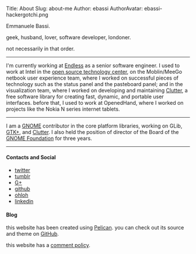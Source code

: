 Title: About
Slug: about-me
Author: ebassi
AuthorAvatar: ebassi-hackergotchi.png

Emmanuele Bassi.

geek, husband, lover, software developer, londoner.

not necessarily in that order.

- - -

I'm currently working at [Endless](http://endlessm.com) as a senior software
engineer. I used to work at Intel in the [open source technology
center](https://01.org/), on the Moblin/MeeGo netbook user experience team,
where I worked on successful pieces of technology such as the status panel
and the pasteboard panel; and in the visualization team, where I worked on
developing and maintaining [Clutter](http://www.clutter-project.org), a free
software library for creating fast, dynamic, and portable user interfaces.
before that, I used to work at OpenedHand, where I worked on projects like
the Nokia N series internet tablets.

- - -

I am a [GNOME](https://www.gnome.org) contributor in the core platform
libraries, working on GLib, [GTK+](http://www.gtk.org), and
[Clutter](http://www.clutter-project.org). I also held the position of
director of the Board of the [GNOME
Foundation](https://foundation.gnome.org) for three years.

- - -

#### Contacts and Social

 * [twitter](https://twitter.com/ebassi)
 * [tumblr](http://tumblr.emmanuelebassi.name)
 * [G+](https://plus.google.com/+EmmanueleBassi)
 * [github](https://github.com/ebassi)
 * [ohloh](https://www.ohloh.net/accounts/ebassi)
 * [linkedin](http://uk.linkedin.com/in/ebassi/)

#### Blog

this website has been created using [Pelican](http://blog.getpelican.com/).
you can check out its source and theme on [GitHub](https://github.com/ebassi/halting_problem).

this website has a [comment policy]({filename}comments.md).
